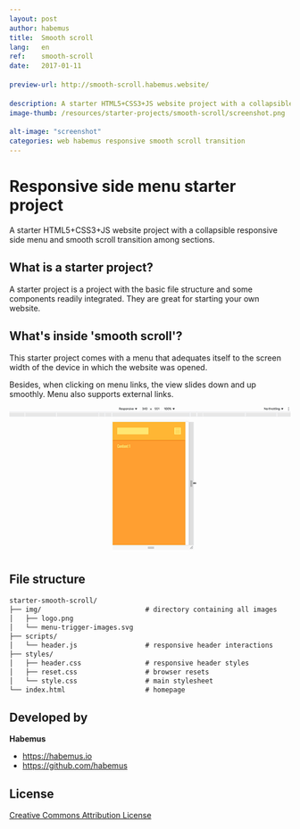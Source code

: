 ```yaml
---
layout: post
author: habemus
title:  Smooth scroll
lang:   en
ref:    smooth-scroll
date:   2017-01-11

preview-url: http://smooth-scroll.habemus.website/

description: A starter HTML5+CSS3+JS website project with a collapsible responsive side menu and smooth scroll transition among sections.
image-thumb: /resources/starter-projects/smooth-scroll/screenshot.png

alt-image: "screenshot"
categories: web habemus responsive smooth scroll transition
---
```

# Responsive side menu starter project

A starter HTML5+CSS3+JS website project with a collapsible responsive side menu and smooth scroll transition among sections.

## What is a starter project?

A starter project is a project with the basic file structure and some components readily integrated. They are great for starting your own website.

## What's inside 'smooth scroll'?

This starter project comes with a menu that adequates itself to the screen width of the device in which the website was opened.

Besides, when clicking on menu links, the view slides down and up smoothly. Menu also supports external links.

![preview](https://github.com/habemus/starter-smooth-scroll/raw/master/preview.gif "Preview")

## File structure

```
starter-smooth-scroll/
├── img/                          # directory containing all images
│   ├── logo.png
│   └── menu-trigger-images.svg
├── scripts/
│   └── header.js                 # responsive header interactions
├── styles/
│   ├── header.css                # responsive header styles
│   ├── reset.css                 # browser resets
│   └── style.css                 # main stylesheet
└── index.html                    # homepage
```

## Developed by

**Habemus**

- <https://habemus.io>
- <https://github.com/habemus>

## License

[Creative Commons Attribution License](http://creativecommons.org/licenses/by/2.0/)
